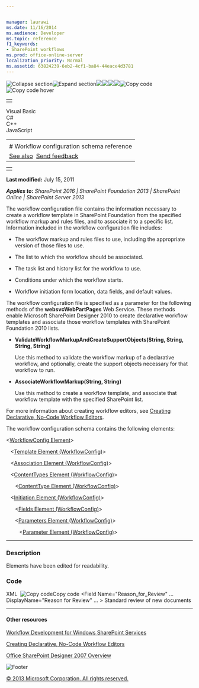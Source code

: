 ```yaml
---


manager: laurawi
ms.date: 11/16/2014
ms.audience: Developer
ms.topic: reference
f1_keywords:
- SharePoint workflows
ms.prod: office-online-server
localization_priority: Normal
ms.assetid: 63824239-6eb2-4cf1-ba84-44eace4d3781
---
```


![Collapse
section](../icons/collapse_all.gif "Collapse section")![Expand
section](../icons/expand_all.gif "Expand section")![](../icons/collapse_all.gif)![](../icons/expand_all.gif)![](../icons/dropdown.gif)![](../icons/dropdownHover.gif)![Copy
code](../icons/copycode.gif "Copy code")![Copy code
hover](../icons/copycodeHighlight.gif "Copy code hover")
<table>
<tbody>
<tr class="odd">
<td align="left"></td>
</tr>
</tbody>
</table>

Visual Basic  
C\#  
C++  
JavaScript  

<table>
<tbody>
<tr class="odd">
<td align="left"><span id="runningHeaderText"></span></td>
</tr>
<tr class="even">
<td align="left"># Workflow configuration schema reference</td>
</tr>
<tr class="odd">
<td align="left"><a href="#seeAlsoToggle">See also</a>  <span id="headfeedbackarea" class="feedbackhead"><a href="javascript:SubmitFeedback(&#39;docthis@Microsoft.com&#39;,&#39;&#39;,&#39;&#39;,&#39;&#39;,&#39;1.0.18082.1225&#39;,&#39;%0\dThank%20you%20for%20your%20feedback.%20The%20developer%20writing%20teams%20use%20your%20feedback%20to%20improve%20documentation.%20While%20we%20are%20reviewing%20your%20feedback,%20we%20may%20send%20you%20e-mail%20to%20ask%20for%20clarification%20or%20feedback%20on%20a%20solution.%20We%20do%20not%20use%20your%20e-mail%20address%20for%20any%20other%20purpose%20and%20we%20delete%20it%20after%20we%20finish%20our%20review.%0\AFor%20further%20information%20about%20the%20privacy%20policies%20of%20Microsoft,%20please%20see%20http://privacy.microsoft.com/en-us/default.aspx.%0\A%0\d&#39;,&#39;Customer%20feedback&#39;);">Send feedback</a></span></td>
</tr>
</tbody>
</table>

<table>
<colgroup>
<col width="100%" />
</colgroup>
<tbody>
<tr class="odd">
<td align="left"></td>
</tr>
</tbody>
</table>

**Last modified:** July 15, 2011

***Applies to:** SharePoint 2016 | SharePoint Foundation 2013 |
SharePoint Online | SharePoint Server 2013*

The workflow configuration file contains the information necessary to
create a workflow template in SharePoint Foundation from the specified
workflow markup and rules files, and to associate it to a specific list.
Information included in the workflow configuration file includes:

-   The workflow markup and rules files to use, including the
    appropriate version of those files to use.

-   The list to which the workflow should be associated.

-   The task list and history list for the workflow to use.

-   Conditions under which the workflow starts.

-   Workflow initiation form location, data fields, and default values.

The workflow configuration file is specified as a parameter for the
following methods of the <span sdata="cer"
target="N:websvcWebPartPages">**websvcWebPartPages**</span> Web Service.
These methods enable Microsoft SharePoint Designer 2010 to create
declarative workflow templates and associate those workflow templates
with SharePoint Foundation 2010 lists.

-   <span sdata="cer"
    target="M:websvcWebPartPages.WebPartPagesWebService.ValidateWorkflowMarkupAndCreateSupportObjects(System.String,System.String,System.String,System.String)">**ValidateWorkflowMarkupAndCreateSupportObjects(String,
    String, String, String)**</span>

    Use this method to validate the workflow markup of a declarative
    workflow, and optionally, create the support objects necessary for
    that workflow to run.

-   <span sdata="cer"
    target="M:websvcWebPartPages.WebPartPagesWebService.AssociateWorkflowMarkup(System.String,System.String)">**AssociateWorkflowMarkup(String,
    String)**</span>

    Use this method to create a workflow template, and associate that
    workflow template with the specified SharePoint list.

For more information about creating workflow editors, see [Creating
Declarative, No-Code Workflow
Editors](http://msdn.microsoft.com/library/60dfda8d-e724-4d7d-9578-aa239c362dcf(Office.15).aspx).

The workflow configuration schema contains the following elements:

\<<span sdata="link">[WorkflowConfig
Element](workflowconfig-element.htm)</span>\>

   \<<span sdata="link">[Template Element
(WorkflowConfig)](template-element-workflowconfig.htm)</span>\>

   \<<span sdata="link">[Association Element
(WorkflowConfig)](association-element-workflowconfig.htm)</span>\>

   \<<span sdata="link">[ContentTypes Element
(WorkflowConfig)](contenttypes-element-workflowconfig.htm)</span>\>

      \<<span sdata="link">[ContentType Element
(WorkflowConfig)](contenttype-element-workflowconfig.htm)</span>\>

   \<<span sdata="link">[Initiation Element
(WorkflowConfig)](initiation-element-workflowconfig.htm)</span>\>

      \<<span sdata="link">[Fields Element
(WorkflowConfig)](fields-element-workflowconfig.htm)</span>\>

      \<<span sdata="link">[Parameters Element
(WorkflowConfig)](parameters-element-workflowconfig.htm)</span>\>

         \<<span sdata="link">[Parameter Element
(WorkflowConfig)](parameter-element-workflowconfig.htm)</span>\>


--------------------------------------------------------------------------------------------------------------------------------------------------------------------------------------------

### Description

Elements have been edited for readability.

### Code

<span codelanguage="xmlLang"></span>
XML 
<span class="copyCode" onclick="CopyCode(this)"
onkeypress="CopyCode_CheckKey(this, event)"
onmouseover="ChangeCopyCodeIcon(this)"
onmouseout="ChangeCopyCodeIcon(this)" tabindex="0">![Copy
code](../icons/copycode.gif "Copy code")Copy code</span>
    <WorkflowConfig>
      <Template
        BaseID="{68B99644-EDCE-4988-9D11-7FD5CCAE09CC}"
        DocLibID="{74FAE22C-0176-46DF-AA12-988CE79C8889}"
        XomlHref="Workflows/Notify Me/Notify Me.xoml"
        XomlVersion="V3.0"
        RulesHref="Workflows/Notify Me/Notify Me.xoml.rules"
        RulesVersion="V3.0"
      >
      </Template>
      <Association
        ListID="{B8C6FEEA-8066-462E-958D-1B4E90FE1C34}"
        TaskListID="{C64BA541-9D5B-42F3-A989-96F56FD51155}"
        StartManually="true"
        StartOnCreate="true"
      >
      </Association>
      <ContentTypes>
        <ContentType 
          Name="Review New Document" 
          ContentTypeID=
            "0x0108010086C115D5C5C27B439C22EB22F050B49B00DD9F97273595EA4BA32838A26054BF08" 
          Form="/Workflows/Notify Me/Review New Document.aspx" 
          Description="Workflow used to review new documents">
          <Fields/>
        </ContentType>
      </ContentTypes>
      <Initiation 
        URL="Workflows/Notify Me/Notify Me.aspx">
        <Fields>
          <Field 
            Name="Reason_for_Review" 
            …
            DisplayName="Reason for Review" 
            …
          >
            <Default>Standard review of new documents</Default>
          </Field>
        </Fields>
        <Parameters>
          <Parameter Name="Reason_for_Review" Type="System.String" />
        </Parameters>
      </Initiation>
    </WorkflowConfig>


-------------------------------------------------------------------------------------------------------------------------------------------------------------------------------------------

#### Other resources

[Workflow Development for Windows SharePoint
Services](http://msdn.microsoft.com/library/ad7a5bf2-fab0-4b30-ae0b-46b15f16b491(Office.15).aspx)

[Creating Declarative, No-Code Workflow
Editors](http://msdn.microsoft.com/library/60dfda8d-e724-4d7d-9578-aa239c362dcf(Office.15).aspx)

[Office SharePoint Designer 2007
Overview](http://msdn.microsoft.com/library/5ef4e933-564e-4dea-b2f4-c1b621774969(Office.15).aspx)

![Footer](../icons/footer.gif "Footer")

[© 2013 Microsoft Corporation. All rights
reserved.](office-2013-documentation-copyright-notice.htm)



